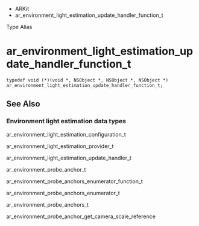 

- ARKit
-  ar_environment_light_estimation_update_handler_function_t 

Type Alias

# ar_environment_light_estimation_update_handler_function_t

``` source
typedef void (*)(void *, NSObject *, NSObject *, NSObject *) ar_environment_light_estimation_update_handler_function_t;
```

## See Also

### Environment light estimation data types

ar_environment_light_estimation_configuration_t

ar_environment_light_estimation_provider_t

ar_environment_light_estimation_update_handler_t

ar_environment_probe_anchor_t

ar_environment_probe_anchors_enumerator_function_t

ar_environment_probe_anchors_enumerator_t

ar_environment_probe_anchors_t

ar_environment_probe_anchor_get_camera_scale_reference

